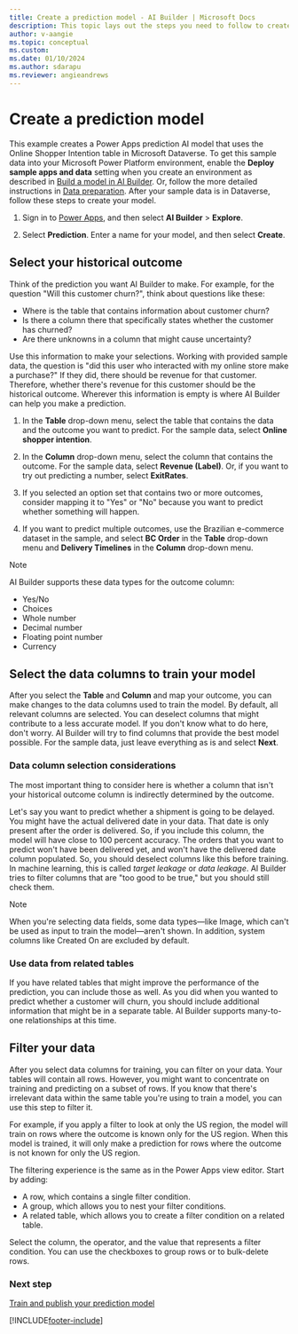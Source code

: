```yaml
---
title: Create a prediction model - AI Builder | Microsoft Docs
description: This topic lays out the steps you need to follow to create a prediction model in AI Builder. 
author: v-aangie
ms.topic: conceptual
ms.custom: 
ms.date: 01/10/2024
ms.author: sdarapu
ms.reviewer: angieandrews
---
```


# Create a prediction model

This example creates a Power Apps prediction AI model that uses the Online Shopper Intention table in Microsoft Dataverse. To get this sample data into your Microsoft Power Platform environment, enable the **Deploy sample apps and data** setting when you create an environment as described in [Build a model in AI Builder](build-model.md). Or, follow the more detailed instructions in [Data preparation](prediction-data-prep.md). After your sample data is in Dataverse, follow these steps to create your model.

1. Sign in to [Power Apps](https://make.powerapps.com), and then select **AI Builder** > **Explore**.

1. Select **Prediction**. Enter a name for your model, and then select **Create**.

## Select your historical outcome

Think of the prediction you want AI Builder to make. For example, for the question "Will this customer churn?", think about questions like these:

- Where is the table that contains information about customer churn?
- Is there a column there that specifically states whether the customer has churned?
- Are there unknowns in a column that might cause uncertainty?

Use this information to make your selections. Working with provided sample data, the question is "did this user who interacted with my online store make a purchase?" If they did, there should be revenue for that customer. Therefore, whether there's revenue for this customer should be the historical outcome. Wherever this information is empty is where AI Builder can help you make a prediction.

1. In the **Table** drop-down menu, select the table that contains the data and the outcome you want to predict. For the sample data, select **Online shopper intention**.

1. In the **Column** drop-down menu, select the column that contains the outcome. For the sample data, select **Revenue (Label)**. Or, if you want to try out predicting a number, select **ExitRates**.

1. If you selected an option set that contains two or more outcomes, consider mapping it to "Yes" or "No" because you want to predict whether something will happen.

1. If you want to predict multiple outcomes, use the Brazilian e-commerce dataset in the sample, and select **BC Order** in the **Table** drop-down menu and **Delivery Timelines** in the **Column** drop-down menu.

> [!NOTE]
> AI Builder supports these data types for the outcome column:
>
> - Yes/No
> - Choices
> - Whole number
> - Decimal number
> - Floating point number
> - Currency

## Select the data columns to train your model

After you select the **Table** and **Column** and map your outcome, you can make changes to the data columns used to train the model. By default, all relevant columns are selected. You can deselect columns that might contribute to a less accurate model. If you don't know what to do here, don't worry. AI Builder will try to find columns that provide the best model possible. For the sample data, just leave everything as is and select **Next**.

### Data column selection considerations

The most important thing to consider here is whether a column that isn't your historical outcome column is indirectly determined by the outcome.

Let's say you want to predict whether a shipment is going to be delayed. You might have the actual delivered date in your data. That date is only present after the order is delivered. So, if you include this column, the model will have close to 100&nbsp;percent accuracy. The orders that you want to predict won't have been delivered yet, and won't have the delivered date column populated. So, you should deselect columns like this before training. In machine learning, this is called _target leakage_ or _data leakage_. AI Builder tries to filter columns that are "too good to be true," but you should still check them.

> [!NOTE]
> When you're selecting data fields, some data types&mdash;like Image, which can't be used as input to train the model&mdash;aren't shown. In addition, system columns like Created On are excluded by default.

### Use data from related tables

If you have related tables that might improve the performance of the prediction, you can include those as well. As you did when you wanted to predict whether a customer will churn, you should include additional information that might be in a separate table. AI Builder supports many-to-one relationships at this time.

## Filter your data

After you select data columns for training, you can filter on your data. Your tables will contain all rows. However, you might want to concentrate on training and predicting on a subset of rows. If you know that there's irrelevant data within the same table you're using to train a model, you can use this step to filter it.

For example, if you apply a filter to look at only the US region, the model will train on rows where the outcome is known only for the US region. When this model is trained, it will only make a prediction for rows where the outcome is not known for only the US region.

The filtering experience is the same as in the Power Apps view editor. Start by adding:

- A row, which contains a single filter condition.
- A group, which allows you to nest your filter conditions.
- A related table, which allows you to create a filter condition on a related table.

Select the column, the operator, and the value that represents a filter condition. You can use the checkboxes to group rows or to bulk-delete rows.

### Next step

[Train and publish your prediction model](prediction-train-model.md)<br/>

[!INCLUDE[footer-include](includes/footer-banner.md)]